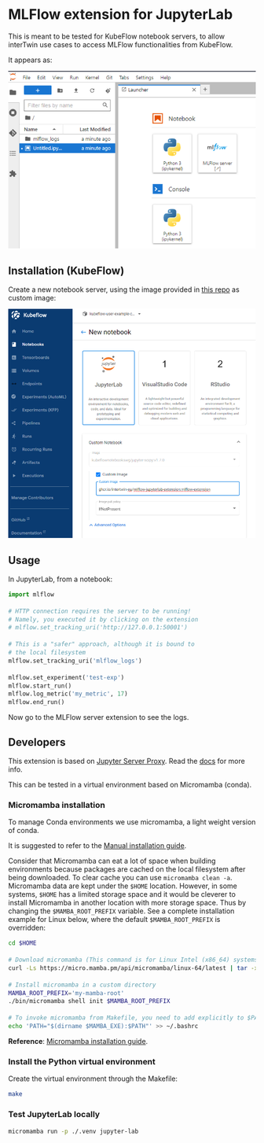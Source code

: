 # MLFlow extension for JupyterLab

This is meant to be tested for KubeFlow notebook servers,
to allow interTwin
use cases to access MLFlow functionalities from KubeFlow.

It appears as:

![mlflow_ext](img/mlflow_extension.png)

## Installation (KubeFlow)

Create a new notebook server, using the image provided in
[this repo](https://github.com/orgs/interTwin-eu/packages?repo_name=mlflow-jupyterlab-extension)
as custom image:

![new_notebook](img/new_notebook.png)

## Usage

In JupyterLab, from a notebook:

```python
import mlflow

# HTTP connection requires the server to be running!
# Namely, you executed it by clicking on the extension
# mlflow.set_tracking_uri('http://127.0.0.1:50001')

# This is a "safer" approach, although it is bound to
# the local filesystem
mlflow.set_tracking_uri('mlflow_logs')

mlflow.set_experiment('test-exp')
mlflow.start_run()
mlflow.log_metric('my_metric', 17)
mlflow.end_run()
```

Now go to the MLFlow server extension to see the logs.

## Developers

This extension is based on
[Jupyter Server Proxy](https://github.com/jupyterhub/jupyter-server-proxy).
Read the [docs](https://jupyter-server-proxy.readthedocs.io/en/latest/)
for more info.

This can be tested in a virtual environment based on
Micromamba (conda).

### Micromamba installation

To manage Conda environments we use micromamba, a light weight version of conda.

It is suggested to refer to the
[Manual installation guide](https://mamba.readthedocs.io/en/latest/micromamba-installation.html#umamba-install).

Consider that Micromamba can eat a lot of space when building environments because packages are cached on
the local filesystem after being downloaded. To clear cache you can use `micromamba clean -a`.
Micromamba data are kept under the `$HOME` location. However, in some systems, `$HOME` has a limited storage
space and it would be cleverer to install Micromamba in another location with more storage space.
Thus by changing the `$MAMBA_ROOT_PREFIX` variable. See a complete installation example for Linux below, where the
default `$MAMBA_ROOT_PREFIX` is overridden:

```bash
cd $HOME

# Download micromamba (This command is for Linux Intel (x86_64) systems. Find the right one for your system!)
curl -Ls https://micro.mamba.pm/api/micromamba/linux-64/latest | tar -xvj bin/micromamba

# Install micromamba in a custom directory
MAMBA_ROOT_PREFIX='my-mamba-root'
./bin/micromamba shell init $MAMBA_ROOT_PREFIX

# To invoke micromamba from Makefile, you need to add explicitly to $PATH
echo 'PATH="$(dirname $MAMBA_EXE):$PATH"' >> ~/.bashrc
```

**Reference**: [Micromamba installation guide](https://mamba.readthedocs.io/en/latest/installation.html#micromamba).

### Install the Python virtual environment

Create the virtual environment through the Makefile:

```bash
make
```

### Test JupyterLab locally

```bash
micromamba run -p ./.venv jupyter-lab
```
